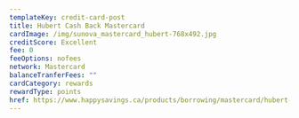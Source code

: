 ```yaml
---
templateKey: credit-card-post
title: Hubert Cash Back Mastercard
cardImage: /img/sunova_mastercard_hubert-768x492.jpg
creditScore: Excellent
fee: 0
feeOptions: nofees
network: Mastercard
balanceTranferFees: ""
cardCategory: rewards
rewardType: points
href: https://www.happysavings.ca/products/borrowing/mastercard/hubert-mastercard/
---
```

